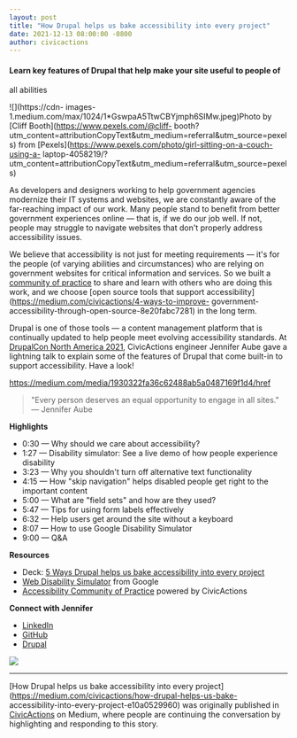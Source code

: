 ```yaml
---
layout: post
title: "How Drupal helps us bake accessibility into every project"
date: 2021-12-13 08:00:00 -0800
author: civicactions
---
```

#### Learn key features of Drupal that help make your site useful to people of
all abilities

![](https://cdn-
images-1.medium.com/max/1024/1*GswpaA5TtwCBYjmph6SIMw.jpeg)Photo by [Cliff
Booth](https://www.pexels.com/@cliff-
booth?utm_content=attributionCopyText&utm_medium=referral&utm_source=pexels)
from [Pexels](https://www.pexels.com/photo/girl-sitting-on-a-couch-using-a-
laptop-4058219/?utm_content=attributionCopyText&utm_medium=referral&utm_source=pexels)

As developers and designers working to help government agencies modernize
their IT systems and websites, we are constantly aware of the far-reaching
impact of our work. Many people stand to benefit from better government
experiences online — that is, if we do our job well. If not, people may
struggle to navigate websites that don't properly address accessibility
issues.

We believe that accessibility is not just for meeting requirements — it's for
the people (of varying abilities and circumstances) who are relying on
government websites for critical information and services. So we built a
[community of practice](https://accessibility.civicactions.com/) to share and
learn with others who are doing this work, and we choose [open source tools
that support accessibility](https://medium.com/civicactions/4-ways-to-improve-
government-accessibility-through-open-source-8e20fabc7281) in the long term.

Drupal is one of those tools — a content management platform that is
continually updated to help people meet evolving accessibility standards. At
[DrupalCon North America 2021](https://events.drupal.org/northamerica2021),
CivicActions engineer Jennifer Aube gave a lightning talk to explain some of
the features of Drupal that come built-in to support accessibility. Have a
look!

<https://medium.com/media/1930322fa36c62488ab5a0487169f1d4/href>

> "Every person deserves an equal opportunity to engage in all sites." —
> Jennifer Aube

 **Highlights**

  * 0:30 — Why should we care about accessibility?
  * 1:27 — Disability simulator: See a live demo of how people experience disability
  * 3:23 — Why you shouldn't turn off alternative text functionality
  * 4:15 — How "skip navigation" helps disabled people get right to the important content
  * 5:00 — What are "field sets" and how are they used?
  * 5:47 — Tips for using form labels effectively
  * 6:32 — Help users get around the site without a keyboard
  * 8:07 — How to use Google Disability Simulator
  * 9:00 — Q&A

 **Resources**

  * Deck: [5 Ways Drupal helps us bake accessibility into every project](https://docs.google.com/presentation/d/1tj2IgTL7yXDab_VA-8k_LLqYRb9KCLvBzfp7o2tbsZQ/edit?usp=sharing)
  * [Web Disability Simulator](https://chrome.google.com/webstore/detail/web-disability-simulator/olioanlbgbpmdlgjnnampnnlohigkjla?hl=en) from Google
  * [Accessibility Community of Practice](https://accessibility.civicactions.com/) powered by CivicActions

 **Connect with Jennifer**

  * [LinkedIn](https://www.linkedin.com/in/jennifer-aube-81119a91/)
  * [GitHub](https://github.com/jaube05)
  * [Drupal](https://www.drupal.org/u/jenniferaube)

![](https://medium.com/_/stat?event=post.clientViewed&referrerSource=full_rss&postId=e10a0529960)

* * *

[How Drupal helps us bake accessibility into every
project](https://medium.com/civicactions/how-drupal-helps-us-bake-
accessibility-into-every-project-e10a0529960) was originally published in
[CivicActions](https://medium.com/civicactions) on Medium, where people are
continuing the conversation by highlighting and responding to this story.


